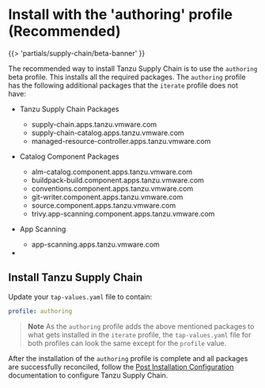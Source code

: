 # Install with the 'authoring' profile (Recommended)

{{> 'partials/supply-chain/beta-banner' }} 

The recommended way to install Tanzu Supply Chain is to use the `authoring` beta profile. This installs all the
required packages. The `authoring` profile has the following additional packages that the `iterate` profile does not have:

- Tanzu Supply Chain Packages
  - supply-chain.apps.tanzu.vmware.com
  - supply-chain-catalog.apps.tanzu.vmware.com
  - managed-resource-controller.apps.tanzu.vmware.com

- Catalog Component Packages
  - alm-catalog.component.apps.tanzu.vmware.com
  - buildpack-build.component.apps.tanzu.vmware.com
  - conventions.component.apps.tanzu.vmware.com
  - git-writer.component.apps.tanzu.vmware.com
  - source.component.apps.tanzu.vmware.com
  - trivy.app-scanning.component.apps.tanzu.vmware.com

- App Scanning
  - app-scanning.apps.tanzu.vmware.com

-
## Install Tanzu Supply Chain

Update your `tap-values.yaml` file to contain:

```yaml
profile: authoring
```

>**Note** As the `authoring` profile adds the above mentioned packages to what gets installed in the `iterate` profile, the `tap-values.yaml` file for both profiles can look the same except for the `profile` value.

After the installation of the `authoring` profile is complete and all packages are successfully reconciled, follow the [Post Installation Configuration](./post-install-configuration.hbs.md) documentation to configure Tanzu Supply Chain.
